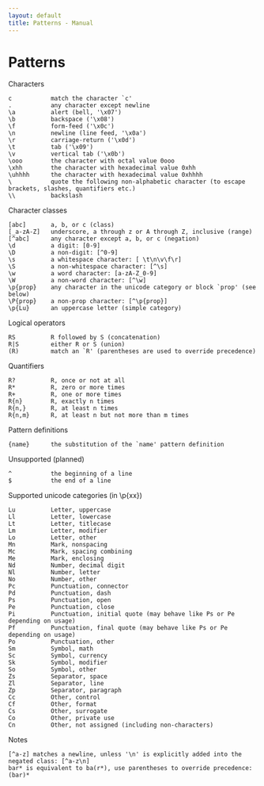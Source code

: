 ```yaml
---
layout: default
title: Patterns - Manual
---
```


Patterns
========


Characters

	c			match the character `c'
	.			any character except newline
	\a			alert (bell, '\x07')
	\b			backspace ('\x08')
	\f			form-feed ('\x0c')
	\n			newline (line feed, '\x0a')
	\r			carriage-return ('\x0d')
	\t			tab ('\x09')
	\v			vertical tab ('\x0b')
	\ooo		the character with octal value 0ooo
	\xhh		the character with hexadecimal value 0xhh
	\uhhhh		the character with hexadecimal value 0xhhhh
	\			quote the following non-alphabetic character (to escape brackets, slashes, quantifiers etc.)
	\\			backslash

Character classes

	[abc]		a, b, or c (class)
	[_a-zA-Z]	underscore, a through z or A through Z, inclusive (range)
	[^abc]		any character except a, b, or c (negation)
	\d			a digit: [0-9]
	\D			a non-digit: [^0-9]
	\s			a whitespace character: [ \t\n\v\f\r]
	\S			a non-whitespace character: [^\s]
	\w			a word character: [a-zA-Z_0-9]
	\W			a non-word character: [^\w]
	\p{prop}	any character in the unicode category or block `prop' (see below)
	\P{prop}	a non-prop character: [^\p{prop}]
	\p{Lu}		an uppercase letter (simple category)

Logical operators

	RS			R followed by S (concatenation)
	R|S			either R or S (union)
	(R)			match an `R' (parentheses are used to override precedence)

Quantifiers

	R?			R, once or not at all
	R*			R, zero or more times
	R+			R, one or more times
	R{n}		R, exactly n times
	R{n,}		R, at least n times
	R{n,m}		R, at least n but not more than m times


Pattern definitions

	{name}		the substitution of the `name' pattern definition

Unsupported (planned)

	^			the beginning of a line
	$			the end of a line

Supported unicode categories (in \p{xx})

	Lu			Letter, uppercase
    Ll			Letter, lowercase
    Lt			Letter, titlecase
    Lm			Letter, modifier
    Lo			Letter, other
    Mn			Mark, nonspacing
    Mc			Mark, spacing combining
    Me			Mark, enclosing
    Nd			Number, decimal digit
    Nl			Number, letter
    No			Number, other
    Pc			Punctuation, connector
    Pd			Punctuation, dash
    Ps			Punctuation, open
    Pe			Punctuation, close
    Pi			Punctuation, initial quote (may behave like Ps or Pe depending on usage)
    Pf			Punctuation, final quote (may behave like Ps or Pe depending on usage)
    Po			Punctuation, other
    Sm			Symbol, math
    Sc			Symbol, currency
    Sk			Symbol, modifier
    So			Symbol, other
    Zs			Separator, space
    Zl			Separator, line
    Zp			Separator, paragraph
    Cc			Other, control
    Cf			Other, format
    Cs			Other, surrogate
    Co			Other, private use
    Cn			Other, not assigned (including non-characters)

Notes

	[^a-z] matches a newline, unless '\n' is explicitly added into the negated class: [^a-z\n]
	bar* is equivalent to ba(r*), use parentheses to override precedence: (bar)*
	
